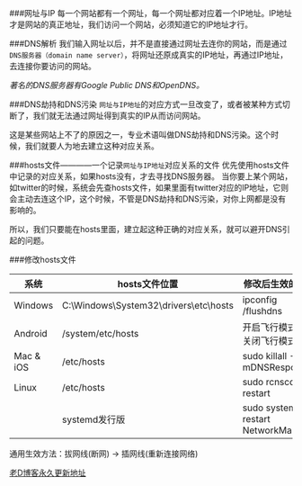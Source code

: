 ###网址与IP
每一个网站都有一个网址，每一个网址都对应着一个IP地址。IP地址才是网站的真正地址，我们访问一个网站，必须知道它的IP地址才行。

###DNS解析
我们输入网址以后，并不是直接通过网址去连你的网站，而是通过`DNS服务器（domain name server）`，将网址还原成真实的IP地址，再通过IP地址，去连接你要访问的网站。

*著名的DNS服务器有Google Public DNS和OpenDNS。*

###DNS劫持和DNS污染
`网址与IP地址`的对应方式一旦改变了，或者被某种方式切断了，我们就无法通过网址得到真实的IP从而访问网站。

这是某些网站上不了的原因之一，专业术语叫做DNS劫持和DNS污染。这个时候，我们就要人为地去建立这种对应关系。

###hosts文件————一个记录`网址与IP地址`对应关系的文件
优先使用hosts文件中记录的对应关系，如果hosts没有，才去寻找DNS服务器。
当你要上某个网站，如twitter的时候，系统会先查hosts文件，如果里面有twitter对应的IP地址，它则会主动去连这个IP，这个时候，不管是DNS劫持和DNS污染，对你上网都是没有影响的。

所以，我们只要能在hosts里面，建立起这种正确的对应关系，就可以避开DNS引起的问题。

###修改hosts文件

|    系统   |             hosts文件位置             |            修改后生效的方法           |
|-----------|---------------------------------------|---------------------------------------|
| Windows   | C:\Windows\System32\drivers\etc\hosts | ipconfig /flushdns                    |
| Android   | /system/etc/hosts                     | 开启飞行模式 -> 关闭飞行模式          |
| Mac & iOS | /etc/hosts                            | sudo killall -HUP mDNSResponder       |
| Linux     | /etc/hosts                            | sudo rcnscd restart                   |
|           | systemd发行版                         | sudo systemctl restart NetworkManager |

通用生效方法：拔网线(断网) -> 插网线(重新连接网络)

[老D博客永久更新地址](http://laod.cn/hosts/2016-google-hosts.html)